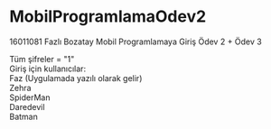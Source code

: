 # MobilProgramlamaOdev2
16011081 Fazlı Bozatay Mobil Programlamaya Giriş Ödev 2 + Ödev 3

Tüm şifreler = "1"<br/>
Giriş için kullanıcılar:<br/>
Faz (Uygulamada yazılı olarak gelir) <br/>
Zehra<br/>
SpiderMan<br/>
Daredevil<br/>
Batman<br/>
